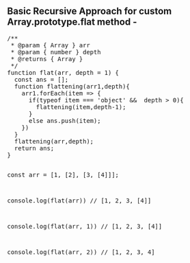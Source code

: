 <h2>Basic Recursive Approach for custom Array.prototype.flat method - </h2>
<pre>
/**
 * @param { Array } arr
 * @param { number } depth
 * @returns { Array }
 */
function flat(arr, depth = 1) {
  const ans = [];
  function flattening(arr1,depth){
    arr1.forEach(item => {
      if(typeof item === 'object' &&  depth > 0){
        flattening(item,depth-1);
      }
      else ans.push(item);
    })
  }
  flattening(arr,depth);
  return ans;
}

const arr = [1, [2], [3, [4]]];

console.log(flat(arr))
// [1, 2, 3, [4]]

console.log(flat(arr, 1))
// [1, 2, 3, [4]]

console.log(flat(arr, 2))
// [1, 2, 3, 4]

</pre>
